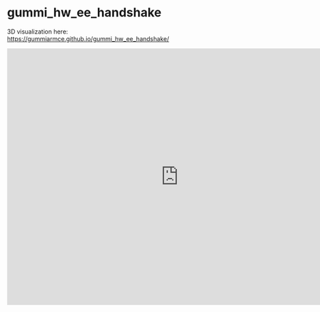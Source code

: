 # gummi_hw_ee_handshake

3D visualization here: https://gummiarmce.github.io/gummi_hw_ee_handshake/
<br/>

<p>
<iframe src="https://myhub.autodesk360.com/ue290657e/shares/public/SH7f1edQT22b515c761e6c14c3106597302e?mode=embed" width="800" height="600" allowfullscreen="true" webkitallowfullscreen="true" mozallowfullscreen="true"  frameborder="0"></iframe>
</p>
